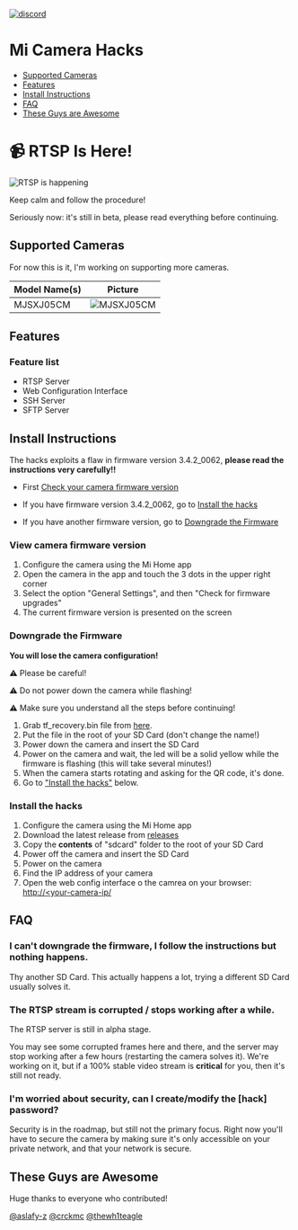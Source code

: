 [![discord](https://img.shields.io/discord/713125176971231233?label=discord)](http://discord.gg/qggupzu)

# Mi Camera Hacks

- [Supported Cameras](#supported-cameras)
- [Features](#features)
- [Install Instructions](#install-instructions)
- [FAQ](#faq)
- [These Guys are Awesome](#these-guys-are-awesome)

# 📹 RTSP Is Here!
![RTSP is happening](images/itshappening.gif)

Keep calm and follow the procedure!

Seriously now: it's still in beta, please read everything before continuing.

## Supported Cameras
For now this is it, I'm working on supporting more cameras.

Model Name(s) | Picture
--- | ---
MJSXJ05CM|![MJSXJ05CM](images/MJSXJ02CM.jpg)

## Features
### Feature list
- RTSP Server
- Web Configuration Interface
- SSH Server
- SFTP Server

## Install Instructions
The hacks exploits a flaw in firmware version 3.4.2_0062, **please read the instructions very carefully!!**

- First [Check your camera firmware version](#view-camera-firmware-version)

- If you have firmware version 3.4.2_0062, go to [Install the hacks](#install-the-hacks)

- If you have another firmware version, go to [Downgrade the Firmware](#downgrade-the-firmware)

### View camera firmware version
1. Configure the camera using the Mi Home app
2. Open the camera in the app and touch the 3 dots in the upper right corner
3. Select the option "General Settings", and then "Check for firmware upgrades"
4. The current firmware version is presented on the screen

### Downgrade the Firmware
**You will lose the camera configuration!**

⚠️ Please be careful!

⚠️ Do not power down the camera while flashing!

⚠️ Make sure you understand all the steps before continuing!

1. Grab tf_recovery.bin file from [here](https://github.com/telmomarques/xiaomi-360-1080p-hacks/raw/master/firmware/3.4.2_0062/tf_recovery.img).
2. Put the file in the root of your SD Card (don't change the name!)
3. Power down the camera and insert the SD Card
4. Power on the camera and wait, the led will be a solid yellow while the firmware is flashing (this will take several minutes!)
6. When the camera starts rotating and asking for the QR code, it's done.
7. Go to ["Install the hacks"](#install-the-hacks) below.

### Install the hacks
1. Configure the camera using the Mi Home app
2. Download the latest release from [releases](https://github.com/telmomarques/xiaomi-360-1080p-hacks/releases)
3. Copy the **contents** of "sdcard" folder to the root of your SD Card
4. Power off the camera and insert the SD Card
5. Power on the camera
6. Find the IP address of your camera
7. Open the web config interface o the camrea on your browser: [http://<your-camera-ip/](http://<your-camera-ip/)

## FAQ

### I can't downgrade the firmware, I follow the instructions but nothing happens.
Thy another SD Card. This actually happens a lot, trying a different SD Card usually solves it.

### The RTSP stream is corrupted / stops working after a while.
The RTSP server is still in alpha stage.

You may see some corrupted frames here and there, and the server may stop working after a few hours (restarting the camera solves it). We're working on it, but if a 100% stable video stream is **critical** for you, then it's still not ready.

### I'm worried about security, can I create/modify the [hack] password?

Security is in the roadmap, but still not the primary focus. Right now you'll have to secure the camera by making sure it's only accessible on your private network, and that your network is secure.

## These Guys are Awesome
Huge thanks to everyone who contributed!

[@aslafy-z](https://github.com/aslafy-z)
[@crckmc](https://github.com/crckmc)
[@thewh1teagle](https://github.com/thewh1teagle)
